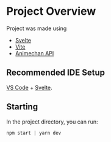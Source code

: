 # Project Overview
Project was made using
- [Svelte](https://svelte.dev/)
- [Vite](https://vitejs.dev/)
- [Animechan API](animechan.vercel.app)

## Recommended IDE Setup

[VS Code](https://code.visualstudio.com/) + [Svelte](https://marketplace.visualstudio.com/items?itemName=svelte.svelte-vscode).

## Starting

In the project directory, you can run:

```py
npm start | yarn dev
```
